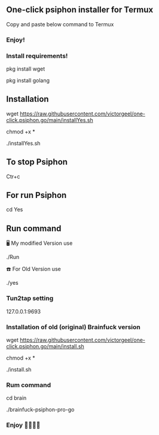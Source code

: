 ## One-click psiphon installer for Termux

Copy and paste below command to Termux

### Enjoy!

### Install requirements!

pkg install wget

pkg install golang

## Installation 

wget https://raw.githubusercontent.com/victorgeel/one-click.psiphon.go/main/installYes.sh

chmod +x *

./installYes.sh

## To stop Psiphon 

Ctr+c

## For run Psiphon

cd Yes

## Run command 

🖥️ My modified Version use

./Run

☎️ For Old Version use

./yes

### Tun2tap setting

127.0.0.1:9693


### Installation of old (original) Brainfuck version

wget https://raw.githubusercontent.com/victorgeel/one-click.psiphon.go/main/install.sh

chmod +x *

./install.sh

### Rum command

cd brain 


./brainfuck-psiphon-pro-go


### Enjoy 💞💞💞💞








